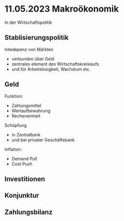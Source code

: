 # 11.05.2023 Makroökonomik

In der Wirtschaftspolitik

## Stablisierungspolitik

Intedepenz von Märkten

- verbunden über Geld
- zentrales element des Wirtschaftskreislaufs
- und für Arbeitslosigkeit, Wachstum etc.



## Geld

Funktion:

- Zahlungsmittel
- Wertaufbewahrung
- Recheneinheit

Schöpfung

- in Zentralbank
- und bei privater Geschäftsbank



Inflation:

- Demand Pull
- Cost Push



## Investitionen

## Konjunktur

## Zahlungsbilanz 



